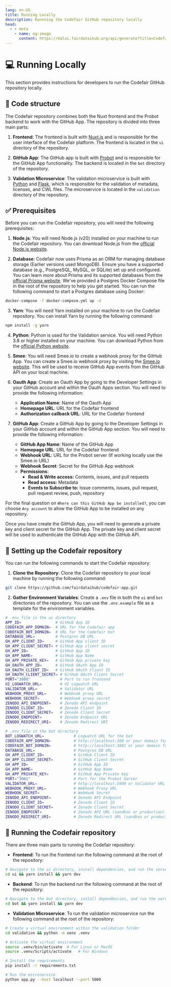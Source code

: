 ```yaml
---
lang: en-US
title: Running Locally
description: Runnning the Codefair GitHub repository locally
head:
  - - meta
    - name: og:image
      content: https://kalai.fairdataihub.org/api/generate?title=Codefair%20Documentation&description=Running%20the%20GitHub%20Repository&app=codefair&org=fairdataihub
---
```


# :computer: Running Locally

This section provides instructions for developers to run the Codefair GitHub repository locally.

## :file_folder: Code structure

The Codefair repository combines both the Nuxt frontend and the Probot backend to work with the GitHub App. The repository is divided into three main parts:

1. **Frontend**: The frontend is built with [Nuxt.js](https://nuxt.com/) and is responsible for the user interface of the Codefair platform. The frontend is located in the `ui` directory of the repository.

2. **GitHub App**: The GitHub app is built with [Probot](https://probot.github.io/docs/README/) and is responsible for the GitHub App functionality. The backend is located in the `bot` directory of the repository.

3. **Validation Microservice**: The validation microservice is built with [Python](https://www.python.org/) and [Flask](https://flask.palletsprojects.com/en/stable/), which is responsible for the validation of metadata, licenses, and CWL files. The microservice is located in the `validation` directory of the repository.

## :white_check_mark: Prerequisites

Before you can run the Codefair repository, you will need the following prerequisites:

1. **Node.js**: You will need Node.js (v20) installed on your machine to run the Codefair repository. You can download Node.js from the [official Node.js website](https://nodejs.org/en/download).

2. **Database**: Codefair now uses Prisma as an ORM for managing database storage (Earlier versions used MongoDB). Ensure you have a supported database (e.g., PostgreSQL, MySQL, or SQLite) set up and configured. You can learn more about Prisma and its supported databases from the [official Prisma website](https://www.prisma.io/). We've provided a Postgres Docker Compose file in the root of the repository to help you get started. You can run the following command to start a Postgres database using Docker:

```bash
docker-compose -f docker-compose.yml up -d
```

3. **Yarn**: You will need Yarn installed on your machine to run the Codefair repository. You can install Yarn by running the following command:

```bash
npm install -g yarn
```

4. **Python**: Python is used for the Validation service. You will need Python 3.8 or higher installed on your machine. You can download Python from the [official Python website](https://www.python.org/downloads/).

5. **Smee**: You will need Smee.io to create a webhook proxy for the GitHub App. You can create a Smee.io webhook proxy by visiting the [Smee.io website](https://smee.io/). This will be used to receive GitHub App events from the GitHub API on your local machine.

6. **Oauth App**: Create an Oauth App by going to the Developer Settings in your GitHub account and within the Oauth Apps section. You will need to provide the following information:

   - **Application Name**: Name of the Oauth App
   - **Homepage URL**: URL for the Codefair frontend
   - **Authorization callback URL**: URL for the Codefair frontend

7. **GitHub App**: Create a GitHub App by going to the Developer Settings in your GitHub account and within the GitHub App section. You will need to provide the following information:

   - **GitHub App Name**: Name of the GitHub App
   - **Homepage URL**: URL for the Codefair frontend
   - **Webhook URL**: URL for the Probot server (If working locally use the Smee.io URL)
   - **Webhook Secret**: Secret for the GitHub App webhook
   - **Permissions**:
     - **Read & Write access:** Contents, issues, and pull requests
     - **Read access:** Metadata
     - **Events to Subscribe to:** Issue comments, issues, pull request, pull request review, push, repository

For the final question on `Where can this GitHub App be installed?`, you can choose `Any account` to allow the GitHub App to be installed on any repository.

Once you have create the GitHub App, you will need to generate a private key and client secret for the GitHub App. The private key and client secret will be used to authenticate the GitHub App with the GitHub API.

## :wrench: Setting up the Codefair repository

You can run the following commands to start the Codefair repository:

1. **Clone the Repository**: Clone the Codefair repository to your local machine by running the following command:

```bash
git clone https://github.com/fairdataihub/codefair-app.git
```

2. **Gather Environment Variables**: Create a `.env` file in both the `ui` and `bot` directories of the repository. You can use the `.env.example` file as a template for the environment variables.

```bash
# .env file in the ui directory
APP_ID=               # GitHub App ID
CODEFAIR_APP_DOMAIN=  # URL for the Codefair app
CODEFAIR_BOT_DOMAIN=  # URL for the Codefair bot
DATABASE_URL=         # Postgres DB URL
GH_APP_CLIENT_ID=     # GitHub App client ID
GH_APP_CLIENT_SECRET= # GitHub App client secret
GH_APP_ID=            # GitHub App ID
GH_APP_NAME=          # GitHub App Name
GH_APP_PRIVATE_KEY=   # GitHub App private key
GH_OAUTH_APP_ID=      # GitHub OAuth App ID
GH_OAUTH_CLIENT_ID=   # GitHub OAuth Client ID
GH_OAUTH_CLIENT_SECRET= # GitHub OAuth Client Secret
PORT="3000"             # Port to run frontend
UI_LOGWATCH_URL=        # UI Logwatch URL
VALIDATOR_URL=          # Validator URL
WEBHOOK_PROXY_URL=      # Webhook proxy URL
WEBHOOK_SECRET=         # Webhook proxy secret
ZENODO_API_ENDPOINT=    # Zenodo API endpoint
ZENODO_CLIENT_ID=       # Zenodo Client ID
ZENODO_CLIENT_SECRET=   # Zenodo Client Secret
ZENODO_ENDPOINT=        # Zenodo Endpoint URL
ZENODO_REDIRECT_URI=    # Zenodo Redirect URI
```

```bash
# .env file in the bot directory
BOT_LOGWATCH_URL=             # Logwatch URL for the bot
CODEFAIR_APP_DOMAIN=          # http://localhost:300 or your domain for the frontend
CODEFAIR_BOT_DOMAIN=          # http://localhost:3001 or your domain for the bot
DATABASE_URL=                 # Postgres DB URL
GH_APP_CLIENT_ID=             # GitHub Client ID
GH_APP_CLIENT_SECRET=         # GitHub Client Secret
GH_APP_ID=                    # GitHub App ID
GH_APP_NAME=                  # GitHub App Name
GH_APP_PRIVATE_KEY=           # GitHub App Private key
PORT="3001"                   # Port for the Probot Server
VALIDATOR_URL=                # http://localhost:5000 or Validator URL
WEBHOOK_PROXY_URL=            # Webhook Proxy URL
WEBHOOK_SECRET=               # WebHook Secret
ZENODO_API_ENDPOINT=          # Zenodo API Endpoint
ZENODO_CLIENT_ID=             # Zenodo Client ID
ZENODO_CLIENT_SECRET=         # Zenodo Client Secret
ZENODO_ENDPOINT=              # Zenodo API URL (sandbox or production)
ZENODO_REDIRECT_URI=          # Zenodo Redirect URL (sandbox or production)
```

## :running: Running the Codefair repository

There are three main parts to running the Codefair repository:

- **Frontend**: To run the frontend run the following command at the root of the repository:

```bash
# Navigate to the ui directory, install dependencies, and run the server
cd ui && yarn install && yarn dev
```

- **Backend**: To run the backend run the following command at the root of the repository:

```bash
# Navigate to the bot directory, install dependencies, and run the server
cd bot && yarn install && yarn dev
```

- **Validation Microservice**: To run the validation microservice run the following command at the root of the repository:

```bash
# Create a virtual environment within the validation folder
cd validation && python -m venv .venv

# Activate the virtual environment
source .venv/bin/activate  # For Linux or MacOS
source .venv/Scripts/activate   # For Windows

# Install the requirements
pip install -r requirements.txt

# Run the microservice
python app.py --host localhost --port 5000
```

